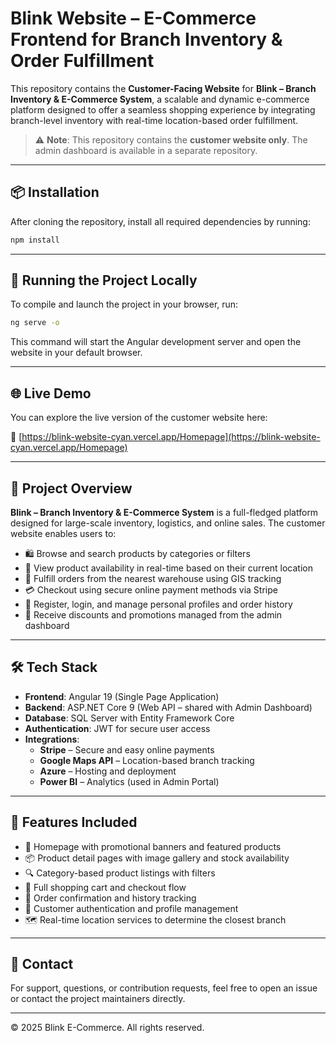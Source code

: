 # Blink Website – E-Commerce Frontend for Branch Inventory & Order Fulfillment

This repository contains the **Customer-Facing Website** for **Blink – Branch Inventory & E-Commerce System**, a scalable and dynamic e-commerce platform designed to offer a seamless shopping experience by integrating branch-level inventory with real-time location-based order fulfillment.

> ⚠️ **Note**: This repository contains the **customer website only**. The admin dashboard is available in a separate repository.

---

## 📦 Installation

After cloning the repository, install all required dependencies by running:

```bash
npm install
```

---

## 🚀 Running the Project Locally

To compile and launch the project in your browser, run:

```bash
ng serve -o
```

This command will start the Angular development server and open the website in your default browser.

---

## 🌐 Live Demo

You can explore the live version of the customer website here:

🔗 [https://blink-website-cyan.vercel.app/Homepage](https://blink-website-cyan.vercel.app/Homepage)

---

## 🧾 Project Overview

**Blink – Branch Inventory & E-Commerce System** is a full-fledged platform designed for large-scale inventory, logistics, and online sales. The customer website enables users to:

- 🛍️ Browse and search products by categories or filters
- 📍 View product availability in real-time based on their current location
- 🏪 Fulfill orders from the nearest warehouse using GIS tracking
- 💳 Checkout using secure online payment methods via Stripe
- 🔐 Register, login, and manage personal profiles and order history
- 🎯 Receive discounts and promotions managed from the admin dashboard

---

## 🛠️ Tech Stack

- **Frontend**: Angular 19 (Single Page Application)
- **Backend**: ASP.NET Core 9 (Web API – shared with Admin Dashboard)
- **Database**: SQL Server with Entity Framework Core
- **Authentication**: JWT for secure user access
- **Integrations**:
  - **Stripe** – Secure and easy online payments
  - **Google Maps API** – Location-based branch tracking
  - **Azure** – Hosting and deployment
  - **Power BI** – Analytics (used in Admin Portal)

---

## 📂 Features Included

- 🧭 Homepage with promotional banners and featured products
- 📦 Product detail pages with image gallery and stock availability
- 🔍 Category-based product listings with filters
- 🛒 Full shopping cart and checkout flow
- 🧾 Order confirmation and history tracking
- 👤 Customer authentication and profile management
- 🗺️ Real-time location services to determine the closest branch

---

## 📧 Contact

For support, questions, or contribution requests, feel free to open an issue or contact the project maintainers directly.

---

© 2025 Blink E-Commerce. All rights reserved.
